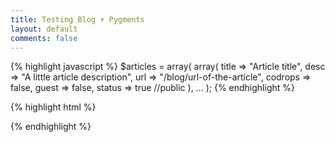 ```yaml
---
title: Testing Blog + Pygments
layout: default
comments: false
---
```

{% highlight javascript %}
$articles = array(
  array(
    title => "Article title",
    desc => "A little article description",
    url => "/blog/url-of-the-article",
    codrops => false,
    guest => false,
    status => true //public
  ),
  ...
);
{% endhighlight %}

{% highlight html %}
<link rel="stylesheet" type="text/css" href="/styles/pygments/vim/desert.css" disabled>
<link rel="stylesheet" type="text/css" href="/styles/pygments/vim/freya.css" disabled>
<link rel="stylesheet" type="text/css" href="/styles/pygments/vim/inkpot.css" disabled>
<link rel="stylesheet" type="text/css" href="/styles/pygments/vim/mustang.css" disabled>
<link rel="stylesheet" type="text/css" href="/styles/pygments/vim/no_quarter.css" disabled>
<link rel="stylesheet" type="text/css" href="/styles/pygments/vim/nuvola.css" disabled>
<link rel="stylesheet" type="text/css" href="/styles/pygments/vim/peaksea.css" disabled>
<link rel="stylesheet" type="text/css" href="/styles/pygments/vim/railscasts.css" disabled>
<link rel="stylesheet" type="text/css" href="/styles/pygments/vim/rdark.css" disabled>
<link rel="stylesheet" type="text/css" href="/styles/pygments/vim/slate.css">
{% endhighlight %}

